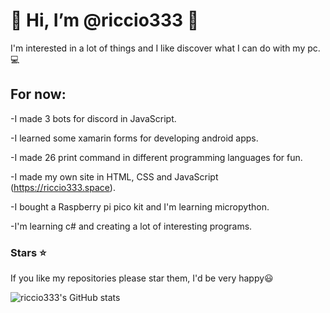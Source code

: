 # 👋 Hi, I’m @riccio333 👋

I'm interested in a lot of things and I like discover what I can do with my pc. 💻

## For now:

-I made 3 bots for discord in JavaScript.

-I learned some xamarin forms for developing android apps.

-I made 26 print command in different programming languages for fun.

-I made my own site in HTML, CSS and JavaScript (https://riccio333.space).

-I bought a Raspberry pi pico kit and I'm learning micropython.

-I'm learning c# and creating a lot of interesting programs.

### Stars ⭐
If you like my repositories please star them, I'd be very happy😃

![riccio333's GitHub stats](https://github-readme-stats.vercel.app/api?username=riccio333&theme=highcontrast&show_icons=true&border_color=ffff00&icon_color=b260e2&text_color=b260e2&title_color=b260e2)


<!---
riccio333/riccio333 is a ✨ special ✨ repository because its `README.md` (this file) appears on your GitHub profile.
You can click the Preview link to take a look at your changes.
--->

